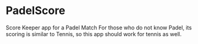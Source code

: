 # PadelScore
Score Keeper app for a Padel Match
For those who do not know Padel, its scoring is similar to Tennis, so this app should work for tennis as well.
